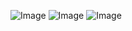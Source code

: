 ![Image](https://github.com/user-attachments/assets/b4c7c6d7-5a7b-4cbb-8142-2aee5ad2cac1)
![Image](https://github.com/user-attachments/assets/64ef0622-b681-4d0f-99af-8610032dcc7e)
![Image](https://github.com/user-attachments/assets/51c43bcc-e834-4526-8445-92975fd047b8)
